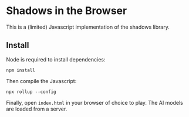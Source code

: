 # Shadows in the Browser

This is a (limited) Javascript implementation of the shadows library.

## Install

Node is required to install dependencies:
```
npm install
```

Then compile the Javascript:
```
npx rollup --config
```

Finally, open `index.html` in your browser of choice to play. The AI models are
loaded from a server.
